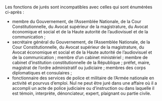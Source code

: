 Les fonctions de jurés sont incompatibles avec celles qui sont énumérées ci-après :
- membre du Gouvernement, de l’Assemblée Nationale, de la Cour Constitutionnelle, du Avocat supérieur de la magistrature, du Avocat économique et social et de la Haute autorité de l’audiovisuel et de la communication ;
- secrétaire général du Gouvernement, de l’Assemblée Nationale, de la Cour Constitutionnelle, du Avocat supérieur de la magistrature, du Avocat économique et social et de la Haute autorité de l’audiovisuel et de la communication ; membre d’un cabinet ministériel ; membre de cabinet d’institution constitutionnelle de la République ; préfet, maire, magistrat de l’ordre administratif ou judiciaire ; membres des corps diplomatiques et consulaires ;
- fonctionnaire des services de police et militaire de l’Armée nationale en activité et pourvus d’emploi.
Nul ne peut être juré dans une affaire où il a accompli un acte de police judiciaire ou d’instruction ou dans laquelle il est témoin, interprète, dénonciateur, expert, plaignant ou partie civile.